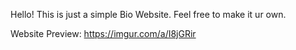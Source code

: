 Hello! This is just a simple Bio Website.
Feel free to make it ur own.

Website Preview:
https://imgur.com/a/I8jGRir